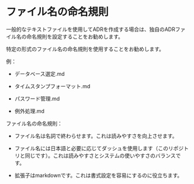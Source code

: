 # ファイル名の命名規則

一般的なテキストファイルを使用してADRを作成する場合は、独自のADRファイル名の命名規則を設定することをお勧めします。

特定の形式のファイル名の命名規則を使用することをお勧めします。

例：

  * データベース選定.md

  * タイムスタンプフォーマット.md

  * パスワード管理.md

  * 例外処理.md

ファイル名の命名規則：

  * ファイル名は名詞で終わらせます。これは読みやすさを向上させます。

  * ファイル名には日本語と必要に応じてダッシュを使用します（このリポジトリと同じです）。これは読みやすさとシステムの使いやすさのバランスです。

  * 拡張子はmarkdownです。これは書式設定を容易にするのに役立ちます。
